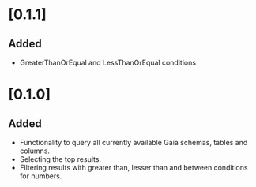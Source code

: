 # [0.1.1]

## Added
- GreaterThanOrEqual and LessThanOrEqual conditions

# [0.1.0]

## Added
- Functionality to query all currently available Gaia schemas, tables and columns.
- Selecting the top results.
- Filtering results with greater than, lesser than and between conditions for numbers.
